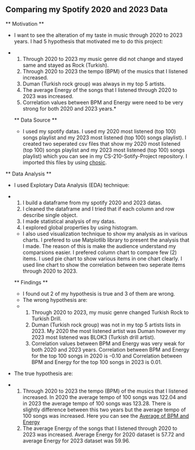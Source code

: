## Comparing my Spotify 2020 and 2023 Data

** Motivation **
* I want to see the alteration of my taste in music through 2020 to 2023 years. I had 5 hypothesis that motivated me to do this project:
* 1) Through 2020 to 2023 my music genre did not change and stayed same and stayed as Rock (Turkish).
  2) Through 2020 to 2023 the tempo (BPM) of the musics that I listened increased.
  3) Duman (Turkish rock group) was always in my top 5 artists.
  4) The average Energy of the songs that I listened through 2020 to 2023 was increased.
  5) Correlation values between BPM and Energy were need to be very strong for both 2020 and 2023 years.*

  ** Data Source **
  * I used my spotify datas. I used my 2020 most listened (top 100) songs playlist and my 2023 most listened (top 100) songs playlist). I created two seperated csv files that show my 2020 most listened (top 100) songs playlist and my 2023 most listened (top 100) songs playlist) which you can see in my CS-210-Sotify-Project repository. I imported this files by using
[chosic](https://www.chosic.com/spotify-playlist-analyzer/).

** Data Analysis **
* I used Explotary Data Analysis (EDA) technique:
* 1) I build a dataframe from my spotify 2020 and 2023 datas.
  2) I cleaned the dataframe and I tried that if each column and row describe single object.
  3) I made statistical analysis of my datas.
  4) I explored global properties by using histogram.

  * I also used visualization technique to show my analysis as in various charts. I prefered to use Matplotlib library to present the analysis that I made. The reason of this is make the audience understand my comparsions easier. I prefered column chart to compare few (2) items. I used pie chart to show various items in one chart clearly. I used line chart to show the correlation between two seperate items through 2020 to 2023.
 
  ** Findings **
  * I found out 2 of my hypothesis is true and 3 of them are wrong.
  * The wrong hypothesis are:
  * 1) Through 2020 to 2023, my music genre changed Turkish Rock to Turkish Drill.
    2) Duman (Turkish rock group) was not in my top 5 artists lists in 2023. My 2020 the most listened artist was Duman however my 2023 most listened was BLOK3 (Turkish drill artist).
    3) Correlation values between BPM and Energy was very weak for both 2020 and 2023 years. Correlation between BPM and Energy for the top 100 songs in 2020 is -0.10 and Correlation between BPM and Energy for the top 100 songs in 2023 is 0.01.
* The true hypothesis are:
* 1)  Through 2020 to 2023 the tempo (BPM) of the musics that I listened increased. In 2020 the average tempo of 100 songs was 122.04 and in 2023 the average tempo of 100 songs was 123.28. There is slightly difference between this two years but the average tempo of 100 songs was increased. Here you can see the [Average of BPM and Energy](https://github.com/omertarim/CS210-Spotify-Project/blob/main/average_bpm_energy.png) 
  2)  The average Energy of the songs that I listened through 2020 to 2023 was increased. Average Energy for 2020 dataset is 57.72 and average Energy for 2023 dataset was 59.96. 


     

